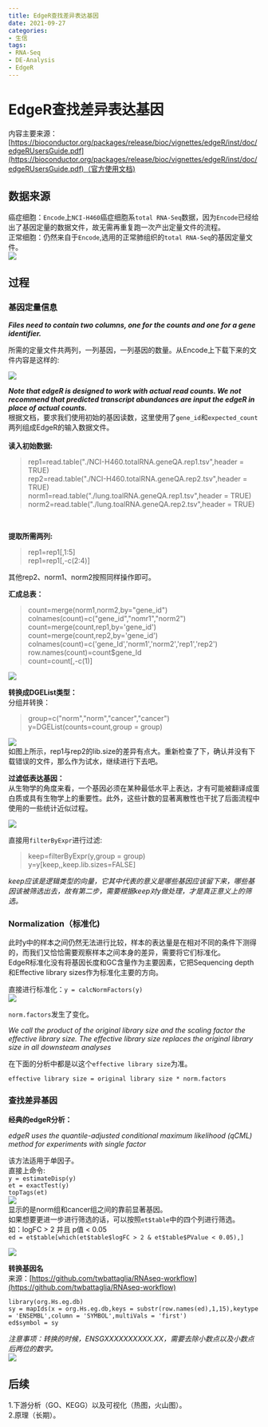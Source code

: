 ```yaml
---
title: EdgeR查找差异表达基因
date: 2021-09-27
categories: 
- 生信
tags: 
- RNA-Seq
- DE-Analysis
- EdgeR
---
```

# EdgeR查找差异表达基因  
内容主要来源：  
[https://bioconductor.org/packages/release/bioc/vignettes/edgeR/inst/doc/edgeRUsersGuide.pdf](https://bioconductor.org/packages/release/bioc/vignettes/edgeR/inst/doc/edgeRUsersGuide.pdf)（官方使用文档)  

## 数据来源  

癌症细胞：`Encode`上`NCI-H460`癌症细胞系`total RNA-Seq`数据，因为`Encode`已经给出了基因定量的数据文件，故无需再重复跑一次产出定量文件的流程。  
正常细胞：仍然来自于`Encode`,选用的正常肺组织的`total RNA-Seq`的基因定量文件。  
![](/EdgeR/1.png)   

## 过程  
### 基因定量信息  
***Files need to contain two columns, one for the counts and one for a gene identifier.***  

所需的定量文件共两列，一列基因，一列基因的数量。从Encode上下载下来的文件内容是这样的:  

 ![](/EdgeR/2.png)  

***Note that edgeR is designed to work with actual read counts. We not recommend that predicted transcript abundances are input the edgeR in place of actual counts.***  
根据文档，要求我们使用初始的基因读数，这里使用了`gene_id`和`expected_count`两列组成EdgeR的输入数据文件。  
<br />
**读入初始数据:**  

> rep1=read.table("./NCI-H460.totalRNA.geneQA.rep1.tsv",header =  TRUE)  
> rep2=read.table("./NCI-H460.totalRNA.geneQA.rep2.tsv",header =  TRUE)  
> norm1=read.table("./lung.toalRNA.geneQA.rep1.tsv",header =  TRUE)  
> norm2=read.table("./lung.toalRNA.geneQA.rep2.tsv",header =  TRUE)  
<!--more-->  
<br />

**提取所需两列:**  

>rep1=rep1[,1:5]  
>rep1=rep1[,-c(2:4)]  

其他rep2、norm1、norm2按照同样操作即可。  


**汇成总表：**  

> count=merge(norm1,norm2,by="gene\_id")  
> colnames(count)=c("gene\_id","nomr1","norm2")  
> count=merge(count,rep1,by='gene\_id')  
> count=merge(count,rep2,by='gene\_id')  
> colnames(count)=c('gene\_Id','norm1','norm2','rep1','rep2')  
> row.names(count)=count$gene\_Id  
> count=count[,-c(1)]  

![](/EdgeR/3.png)  

**转换成DGEList类型：**  
分组并转换：
> group=c("norm","norm","cancer","cancer")  
> y=DGEList(counts=count,group = group)  

![](/EdgeR/4.png)  
如图上所示，rep1与rep2的lib.size的差异有点大。重新检查了下，确认并没有下载错误的文件，那么作为试水，继续进行下去吧。  

**过滤低表达基因：**    
从生物学的角度来看，一个基因必须在某种最低水平上表达，才有可能被翻译成蛋白质或具有生物学上的重要性。此外，这些计数的显著离散性也干扰了后面流程中使用的一些统计近似过程。  

![](/EdgeR/5.png)  

直接用`filterByExpr`进行过滤:  

> keep=filterByExpr(y,group = group)  
> y=y[keep,,keep.lib.sizes=FALSE]  

*keep应该是逻辑类型的向量，它其中代表的意义是哪些基因应该留下来，哪些基因该被筛选出去，故有第二步，需要根据keep对y做处理，才是真正意义上的筛选。*  

### Normalization（标准化)  
此时y中的样本之间仍然无法进行比较，样本的表达量是在相对不同的条件下测得的，而我们又恰恰需要观察样本之间本身的差异，需要将它们标准化。  
EdgeR标准化没有将基因长度和GC含量作为主要因素，它把Sequencing depth和Effective library sizes作为标准化主要的方向。  

直接进行标准化：`y = calcNormFactors(y)`  
![](/EdgeR/6.png)  

`norm.factors`发生了变化。  

*We call the product of the original library size and the scaling factor the effective library size. The effective library size replaces the original library size in all downsteam analyses*  

在下面的分析中都是以这个`effective library size`为准。  

`effective library size = original library size * norm.factors`  

### 查找差异基因  

**经典的edgeR分析：**  

*edgeR uses the quantile-adjusted conditional maximum likelihood (qCML) method for experiments with single factor*  
 
该方法适用于单因子。  
直接上命令:  
`y = estimateDisp(y)`  
`et = exactTest(y)`  
`topTags(et)`  
![](/EdgeR/7.png)  
显示的是norm组和cancer组之间的靠前显著基因。  
如果想要更进一步进行筛选的话，可以按照`et$table`中的四个列进行筛选。  
如：logFC > 2 并且 p值 < 0.05  
`ed = et$table[which(et$table$logFC > 2 & et$table$PValue < 0.05),]`  

![](/EdgeR/8.png)  

**转换基因名**  
来源：[https://github.com/twbattaglia/RNAseq-workflow](https://github.com/twbattaglia/RNAseq-workflow)  

`library(org.Hs.eg.db)`  
`sy = mapIds(x = org.Hs.eg.db,keys = substr(row.names(ed),1,15),keytype = 'ENSEMBL',column = 'SYMBOL',multiVals = 'first')`  
`ed$symbol = sy`  

*注意事项：转换的时候，ENSGXXXXXXXXXX.XX，需要去除小数点以及小数点后两位的数字。*  
![](/EdgeR/9.png)  

## 后续  
1.下游分析（GO、KEGG）以及可视化（热图，火山图）。  
2.原理（长期）。